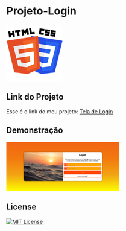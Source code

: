 # Projeto-Login

<img src="Imagens/HTML-CSS.png" alt="HTML-CSS" align="center" width="150">

## Link do Projeto

Esse é o link do meu projeto: <a href= "https://anajulialeite.github.io/Projeto-Login/">Tela de Login</a>

## Demonstração

<img src="Imagens/Login.png" alt="login" align="center" width="300">

## License

[![MIT License](https://img.shields.io/badge/License-MIT-%231C003F.svg)](./LICENSE)
